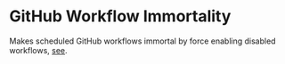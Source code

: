 # GitHub Workflow Immortality

Makes scheduled GitHub workflows immortal by force enabling disabled workflows, [see](https://github.com/marketplace/actions/github-workflow-immortality).
